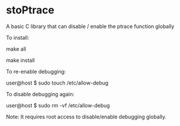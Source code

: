 # stoPtrace
A basic C library that can disable / enable the ptrace function globally


To install:

make all

make install



To re-enable debugging:

user@host $ sudo touch /etc/allow-debug



To disable debugging again:

user@host $ sudo rm -vf /etc/allow-debug


Note: It requires root access to disable/enable debugging globally.

